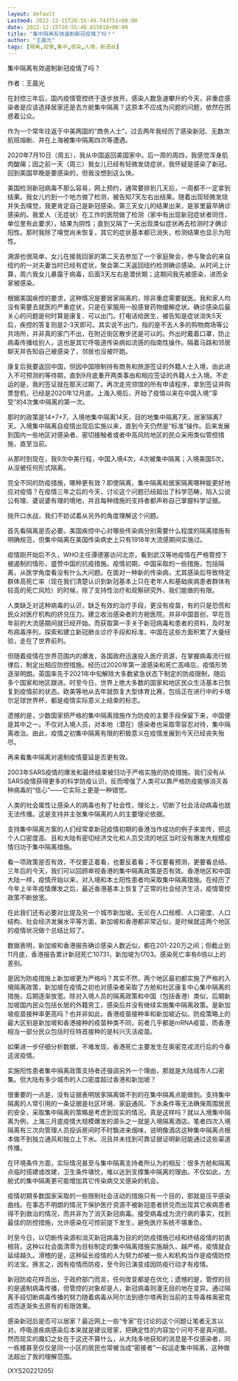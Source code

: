 ```yaml
---
layout: default
Lastmod: 2022-12-15T20:55:49.743751+00:00
date: 2022-12-15T20:55:48.815818+00:00
title: "集中隔离有效遏制新冠疫情了吗？"
author: "王晨光"
tags: [隔离,疫情,集中,感染,入境，新语丝]
---
```


集中隔离有效遏制新冠疫情了吗？

作者：王晨光

在封控三年后，国内疫情管控终于逐步放开。感染人数急速攀升的今天，非重症感染者是应该选择居家还是去方舱集中隔离？这原本不应成为问题的问题，依然在困惑着公众。

作为一个常年往返于中美两国的“商务人士”，过去两年我经历了感染新冠、无数次航班熔断、并在上海被集中隔离四次等遭遇。

2020年7月10日（周五），我从中国返回美国家中。后一周的周四，我感觉浑身肌肉酸痛；因之前一天（周三）我女儿已经有轻微发烧症状，我怀疑是感染了新冠。回到美国早晚是要感染的，但我没想到这么快。

美国检测新冠病毒不那么容易，网上预约，通常要排到几天后，一周都不一定拿到结果。我女儿约到一个地方做了检测，被告知7天左右出结果。随着出现轻微发烧并失去嗅觉，我更肯定自己是新冠感染。第三天女儿的结果出来，是家里最早确诊感染的。我爱人（无症状）在工作的医院做了检测（家中有出现新冠症状者同住，单位里有此要求），结果为阴性；直到又隔了一天出现类似症状再去检测时才确诊阳性。那时我除了嗅觉尚未恢复，其它的症状基本都已消失，检测结果也显示为阳性。

溯源也很简单，女儿在接我回家的第二天去参加了一个家庭聚会，参与聚会的来自纽约的一对夫妻当时已经有症状，聚会第二天返回纽约检测确诊感染。从时间上计算，周六我女儿暴露于病毒，后面3天左右是潜伏期；这期间我先被感染，进而全家被感染。

根据美国疾控的要求，这种情况是要居家隔离的，除非重症需要就医。我和家人均没有需要去就医的严重症状，只是在家服用一般感冒药物缓解症状。确诊感染后最关心的问题是何时算是康复、可以出门。打电话给医生，被告知是症状消失5天后，疾控的答复则是2-3天即可。其实说不出门，指的是不去人多的购物商场等公共场所，并非真的家门不出，在附近街区散步还是可以的。外出时戴着口罩，防止病毒传播给别人，这也是其它呼吸道传染病如流感的指南性操作。隔着马路和邻居聊天并告知自己被感染了，邻居也没被吓跑。

康复后我要返回中国，但因中国限制持有商务和旅游签证的外籍人士入境，由此进入不可预测的等待期，直到9月底重开两类事由和相应签证的外籍人士入境。不走运的是，我的签证就在那天过期了。再次走完领馆的所有申请程序，拿到签证并购票登机，已经是2020年12月底。上海入境后，开始了疫情以来在中国入境“享受”的4次集中隔离的第一次。

那时的政策是14+7+7，入境地集中隔离14天，目的地集中隔离7天，居家隔离7天。入境集中隔离自疫情出现后实施以来，直到今天仍然是“标准”操作。后来发展到国内一些地区对感染者、密切接触者或者中高风险地区的民众采用类似管控措施，直至当前。

从那时到现在，我9次中美行程，中国入境4次，4次被集中隔离；入境美国5次，从没被任何形式隔离。

完全不同的防疫措施，哪种更有效？即使隔离，集中隔离和居家隔离哪种能更好地应对疫情？在疫情三年之后的今天，讨论这个问题已经超出了科学范畴，陷入公说公有理、婆说婆有理的境地，并且每种措施的支持者都声称自己掌握科学证据。

抛开口水战，我们不妨试着从另外的角度理解这个问题。

首先看隔离是否必要。美国疾控中心对哪些传染病分别需要什么程度的隔离措施有明确规范，但集中隔离在美国传染病史上只有1918年大流感期间实施过。

疫情刚开始后不久，WHO主任谭德塞访问北京，看到武汉等地疫情在严格管控下被遏制的情形，盛赞中国的抗疫措施。疫情初期，中国采取的一些措施，包括隔离，从医学角度看没有什么大问题。在面对一种新的传染病，尤其感染后导致特定群体高死亡率（现在我们清楚认识到新冠基本上只在老年人和基础疾病患者群体有较高的死亡风险）的时候，除了支持性治疗和观察研究外，我们能做的有限。

人类缺乏对这种病毒的认识，缺乏有效的治疗手段，更没有疫苗，有的只是恐慌和民众对医疗机构的挤兑压力。建立收治感染者的方舱医院，并非中国首创，早在百年前的大流感期间就已经开始。而获取第一手关于新冠病毒和患者的资料，及时发布病毒序列，探索和建立新冠肺炎诊疗手段和标准，中国在这些方面积累了大量经验，走在了世界前列。

但随着疫情在世界范围内的爆发，各国政府迅速投入医疗资源，在掌握病毒流行规律后，制定出相应防控措施。经历过2020年第一波感染和死亡高峰后，疫情形势逐渐明朗。英国率先于2021年中旬解除大多数紧急状态下制定的防疫限制，随后多个国家和地区跟进。时至今日，世界上绝大多数的国家和地区民众生活基本已恢复到疫情前的状态。欧美等地从去年就恢复大型体育比赛，包括正在进行中的卡塔尔足球世界杯，都是疫情实际意义上结束的标志。

遗憾的是，少数国家把严格的集中隔离措施作为防疫的主要手段保留下来，中国便是其中之一。不仅对入境人员，对本地（潜在）感染者也采取零容忍对待，集中隔离收治。由此，疫情之初集中隔离有限的积极意义在疫情发展到今天已经丧失殆尽。

再来看集中隔离对遏制疫情蔓延是否更有效。

2003年SARS疫情的爆发和最终结束被归功于严格实施的防疫措施。我们没有从SARS疫情获得更多的科学防疫认识，反而增强了人类可以靠严格防疫能够消灭各种病毒的“信心”——它实际上更是一种错觉。

人类的社会属性让感染人的病毒也有了社会性，理论上，切断了社会活动病毒也就无法传播。这是支持并主张集中隔离的人的主要理论依据。

支持集中隔离方案的人们经常拿新冠疫情初期的香港当作成功的例子来宣传，把这个人口密度高、且和大陆有密切经济文化和人员交流的地区当时没有爆发大规模疫情归功于集中隔离措施。

看一项政策是否有效，不仅要正着看，也要反着看；不仅要看预测，更要看总结。三年后的今天，我们可以回顾审视香港的集中隔离政策是否有效。香港地区和中国大陆一样，疫情开始以来，对入境和本土阳性患者均采取集中隔离措施。在经历了今年上半年疫情爆发之后，最近香港基本上恢复了正常的社会经济生活，疫情管控政策不断放宽。

在此我们还有必要对比提及另一个城市新加坡。无论在人口规模、人口密度、人口结构、社会经济发展水平等方面，新加坡和香港都非常近似，是时候就这两个地区的疫情状况做个总结比较了。

数据表明，新加坡和香港报告确诊感染人数近似，都在201-220万之间；但截止到11月底，香港报告累计新冠死亡10731，新加坡为1703。感染死亡率有6倍以上的差别。

是因为防疫措施上新加坡更为严格吗？其实不然，两个地区最初都实施了严格的入境隔离政策，新加坡在疫情之初也对感染者采取了方舱和社区康复中心集中隔离的措施，后期逐渐放宽。除对入境人员的隔离政策和中国（包括香港）类似，后期新加坡国内民众包括长居的外籍劳工，感染后并没有继续实施集中隔离政策。是新加坡疫苗接种率更高吗？也并非如此，香港疫苗接种率和新加坡近似。防疫策略上的最大区别是新加坡和香港接种的疫苗种类不同，前者几乎都是mRNA疫苗，而香港相当一部分民众包括时任特首接种的是科兴灭活疫苗。

如果进一步仔细分析数据，不难发现，香港死亡主要发生在奥密克戎流行后的今春这波疫情。

实施阳性患者集中隔离政策支持者还强调另外一个理由，那就是大陆城市人口密集。但大陆有多少城市的人口密度超过香港和新加坡？

很重要的一点是，没有证据表明居家隔离做不到的在集中隔离点能做到。支持集中隔离的人常引用的一条证据是社区环境、家庭通风、下水条件等无法确保周围居民的安全，采取集中隔离的策略是考虑到现实的情况。真是这样吗？就以入境集中隔离为例，上海三月底疫情大规模爆发的源头之一就是入境隔离酒店。笔者四次入境隔离有三次向管理人员投诉房间时不时飘进来烟味，说明像酒店这种集中隔离点根本做不到独立通风和独立上下水。况且并未找到可靠证据证明新冠能通过这些渠道传播。

在环境条件方面，实际情况甚至与集中隔离支持者所认为的相反：很多方舱和隔离点临时搭建或改建，卫生条件堪忧，难以达到支撑集中隔离的理由。不仅如此，方舱式的集中隔离更可能增加其它传染病交叉感染的机会。

疫情初期多数国家采取的一些限制社会活动的措施只有一个目的，那就是压平感染曲线。在事态不明朗的情况下保护医疗资源不被新冠患者挤兑而出现其它疾病患者得不到救治的情况，而并非为了消灭新冠病毒。接受病毒成为流行病的事实，找到最佳的防控措施，允许感染在可控前提下发生，避免医疗系统不堪重负。

时至今日，以切断传染源和消灭新冠病毒为目的的防疫措施已经和终结疫情的初衷相背。这种以社会面清零为目标制定的集中隔离措施实施越久、越严格，疫情就会延续越久。滑稽的是，这种延长疫情的人为努力却被一些人和机构当作是疫情防控的法宝。换言之，因有疫情而防疫，至今则已演变成因防疫行动才有疫情。

新冠防疫花样百出，于政府部门而言，任何改变都是在优化；遗憾的是，管控的目的是遏制病毒传播，但管控的对象却是人，新冠病毒则漫无目的地在变异。通过隔离手段切断病毒传播的努力随着病毒从阿尔法到德尔塔再到当前的主导毒株奥密克戎而逐渐失去原有的有限效果。

感染新冠后是否可以居家？最近网上一些“专家”在讨论的这个问题让笔者无言以对。呼吸道疾病感染后本来就是建议居家，把确定性的内容加个问号不是真问题。然而现实的魔幻之处在于这还不算什么，从大陆多地获知的消息是不仅感染者，同一栋楼甚至仅仅是同一小区的居民也常被当成“密接者”一起运走集中隔离，这种做法超出了我的理解范围。

(XYS20221205)

